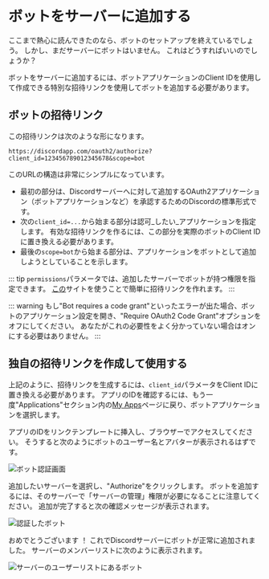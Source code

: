 # ボットをサーバーに追加する

ここまで熱心に読んできたのなら、ボットのセットアップを終えているでしょう。 しかし、まだサーバーにボットはいません。 これはどうすればいいのでしょうか？

ボットをサーバーに追加するには、ボットアプリケーションのClient IDを使用して作成できる特別な招待リンクを使用してボットを追加する必要があります。

## ボットの招待リンク

この招待リンクは次のような形になります。

```
https://discordapp.com/oauth2/authorize?client_id=123456789012345678&scope=bot
```

このURLの構造は非常にシンプルになっています。

* 最初の部分は、Discordサーバーへに対して追加するOAuth2アプリケーション（ボットアプリケーションなど）を承認するためのDiscordの標準形式です。
* 次の`client_id=...`から始まる部分は認可_したい_アプリケーションを指定します。 有効な招待リンクを作るには、この部分を実際のボットのClient IDに置き換える必要があります。
* 最後の`scope=bot`から始まる部分は、アプリケーションをボットとして追加しようとしていることを示します。

::: tip
`permissions`パラメータでは、追加したサーバーでボットが持つ権限を指定できます。 [この](https://discordapi.com/permissions.html)サイトを使うことで簡単に招待リンクを作れます。
:::

::: warning
もし"Bot requires a code grant"といったエラーが出た場合、ボットのアプリケーション設定を開き、"Require OAuth2 Code Grant"オプションをオフにしてください。 あなたがこれの必要性をよく分かっていない場合はオンにする必要はありません。
:::

## 独自の招待リンクを作成して使用する

上記のように、招待リンクを生成するには、`client_id`パラメータをClient IDに置き換える必要があります。 アプリのIDを確認するには、もう一度"Applications"セクション内の[My Apps](https://discordapp.com/developers/applications/me)ページに戻り、ボットアプリケーションを選択します。

アプリのIDをリンクテンプレートに挿入し、ブラウザーでアクセスしてください。 そうすると次のようにボットのユーザー名とアバターが表示されるはずです。

![ボット認証画面](~@/images/A8l70bj.png)

追加したいサーバーを選択し、"Authorize"をクリックします。 ボットを追加するには、そのサーバーで「サーバーの管理」権限が必要になることに注意してください。 追加が完了すると次の確認メッセージが表示されます。

![認証したボット](~@/images/BAUsjyg.png)

おめでとうございます ！ これでDiscordサーバーにボットが正常に追加されました。 サーバーのメンバーリストに次のように表示されます。

![サーバーのユーザーリストにあるボット](~@/images/6qTlDW0.png)
